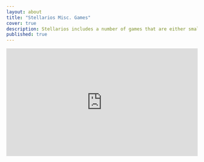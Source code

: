 ```yaml
---
layout: about
title: "Stellarios Misc. Games"
cover: true
description: Stellarios includes a number of games that are either small (lightweight) or weren't made by us but still are worthy of being in the Stellarios package. Some of these games require adobe flash.
published: true
---
```


<div class="codegena_iframe"><iframe src="http://games144.com/game/36306n-thingdom-game.php#play" height="400" width="680"  style="background:url('//codegena.com/wp-content/uploads/2015/09/loading.gif') white center center no-repeat;border:0px;"></iframe></div><style>.codegena_iframe{position:relative;padding-bottom:56.25%;height:0;overflow: hidden;max-width:100%;}.codegena_iframe iframe{position:absolute;top:0;left:0;width:100%;height:100%;}</style>
